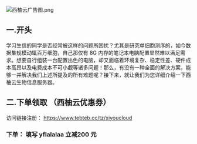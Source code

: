 ![西柚云广告图.png](https://cdn.nlark.com/yuque/0/2024/png/26571984/1722268119495-1c5dc33b-d5d1-48bb-a410-7bda06c82f8a.png#averageHue=%23e5dcb2&clientId=u15076bc0-bf9b-4&from=drop&id=u3f94cd1c&originHeight=500&originWidth=900&originalType=binary&ratio=1.25&rotation=0&showTitle=false&size=63415&status=done&style=none&taskId=ube06ebc9-6b26-4ed4-b93e-16e3961a13f&title=)

## 一.开头

学习生信的同学是否经常被这样的问题所困扰？尤其是研究单细胞测序的，如今数据集规模动辄百万细胞，自己那仅有 8G 内存的笔记本电脑配置显然难以满足需求。想要自行组装一台配置出色的电脑，却又面临着环境复杂、稳定性差、硬件成本高昂以及电费成本不可小觑等诸多问题！那么，有没有一种全面的解决方案，能够一并解决我们上述所提及的所有难题呢？接下来，就让我们为您详细介绍一下西柚云生物信息服务器。



## 二.下单领取 （西柚云优惠券）

访问链接注册： https://www.tebteb.cc/tz/xiyoucloud

###  下单： 填写 yflalalaa 立减200 元

